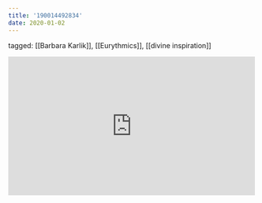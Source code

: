 ```yaml
---
title: '190014492834'
date: 2020-01-02
---
```

tagged: [[Barbara Karlik]], [[Eurythmics]], [[divine inspiration]]
<iframe allow="accelerometer; autoplay; clipboard-write; encrypted-media; gyroscope; picture-in-picture" allowfullscreen="" frameborder="0" height="281" id="youtube_iframe" src="https://www.youtube.com/embed/r5CM0gxHIrc?feature=oembed&amp;enablejsapi=1&amp;origin=https://safe.txmblr.com&amp;wmode=opaque" width="500"></iframe>